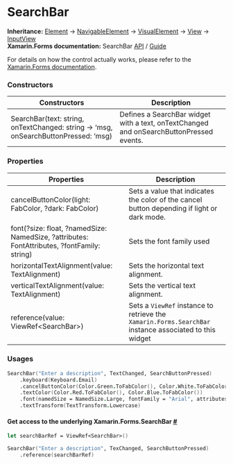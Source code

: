 # SearchBar

**Inheritance:** [Element](https://docs.fabulous.dev/v2/api/controls/element/) -> [NavigableElement](https://docs.fabulous.dev/v2/api/navigable-element/) -> [VisualElement](https://docs.fabulous.dev/v2/api/visual-element/) -> [View](https://docs.fabulous.dev/v2/api/view/) -> [InputView](https://docs.fabulous.dev/v2/api/controls/input-view/)\
**Xamarin.Forms documentation:** SearchBar [API](https://docs.microsoft.com/en-us/dotnet/api/xamarin.forms.searchbar) / [Guide](https://docs.microsoft.com/en-us/xamarin/xamarin-forms/user-interface/searchbar)

For details on how the control actually works, please refer to the [Xamarin.Forms documentation](https://docs.microsoft.com/en-us/xamarin/xamarin-forms/user-interface/searchbar).

### Constructors&#x20;

| Constructors                                                                        | Description                                                                             |
| ----------------------------------------------------------------------------------- | --------------------------------------------------------------------------------------- |
| SearchBar(text: string, onTextChanged: string -> ‘msg, onSearchButtonPressed: ‘msg) | Defines a SearchBar widget with a text, onTextChanged and onSearchButtonPressed events. |

### Properties&#x20;

| Properties                                                                                  | Description                                                                                            |
| ------------------------------------------------------------------------------------------- | ------------------------------------------------------------------------------------------------------ |
| cancelButtonColor(light: FabColor, ?dark: FabColor)                                         | Sets a value that indicates the color of the cancel button depending if light or dark mode.            |
| font(?size: float, ?namedSize: NamedSize, ?attributes: FontAttributes, ?fontFamily: string) | Sets the font family used                                                                              |
| horizontalTextAlignment(value: TextAlignment)                                               | Sets the horizontal text alignment.                                                                    |
| verticalTextAlignment(value: TextAlignment)                                                 | Sets the vertical text alignment.                                                                      |
| reference(value: ViewRef\<SearchBar>)                                                       | Sets a `ViewRef` instance to retrieve the `Xamarin.Forms.SearchBar` instance associated to this widget |

### Usages&#x20;

```fsharp
SearchBar("Enter a description", TextChanged, SearchButtonPressed)
    .keyboard(Keyboard.Email)
    .cancelButtonColor(Color.Green.ToFabColor(), Color.White.ToFabColor())
    .textColor(Color.Red.ToFabColor(), Color.Blue.ToFabColor())
    .font(namedSize = NamedSize.Large, fontFamily = "Arial", attributes = FontAttributes.Bold)
    .textTransform(TextTransform.Lowercase)
```

#### Get access to the underlying Xamarin.Forms.SearchBar [#](https://docs.fabulous.dev/v2/api/controls/search-bar/#get-access-to-the-underlying-xamarinformssearchbar) <a href="#get-access-to-the-underlying-xamarinformssearchbar" id="get-access-to-the-underlying-xamarinformssearchbar"></a>

```fsharp
let searchBarRef = ViewRef<SearchBar>()

SearchBar("Enter a description", TexChanged, SearchButtonPressed)
    .reference(searchBarRef)
```
